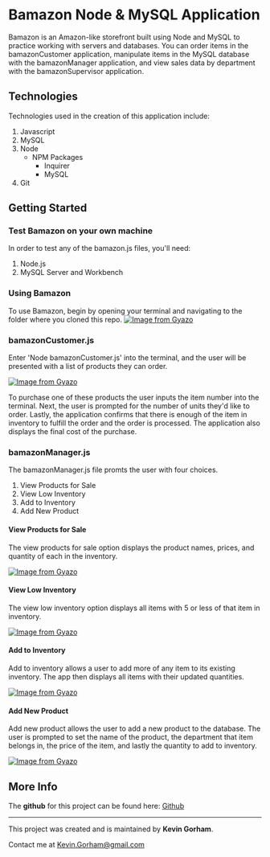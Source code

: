 # Bamazon Node & MySQL Application

Bamazon is an Amazon-like storefront built using Node and MySQL to practice working with servers and databases. You can order items in the bamazonCustomer application, manipulate items in the MySQL database with the bamazonManager application, and view sales data by department with the bamazonSupervisor application. 

## Technologies 

Technologies used in the creation of this application include: 

1. Javascript
2. MySQL
3. Node
    * NPM Packages
        * Inquirer
        * MySQL
4. Git

## Getting Started

### Test Bamazon on your own machine

In order to test any of the bamazon.js files, you'll need:

1. Node.js
2. MySQL Server and Workbench

### Using Bamazon

To use Bamazon, begin by opening your terminal and navigating to the folder where you cloned this repo. 
[![Image from Gyazo](https://i.gyazo.com/39ee841d2bedb605bce74693fabd1f77.png)](https://gyazo.com/39ee841d2bedb605bce74693fabd1f77)

### bamazonCustomer.js

Enter 'Node bamazonCustomer.js' into the terminal, and the user will be presented with a list of products they can order. 

[![Image from Gyazo](https://i.gyazo.com/700d725b1fbbd70f2385c16fca3be844.gif)](https://gyazo.com/700d725b1fbbd70f2385c16fca3be844)

To purchase one of these products the user inputs the item number into the terminal. Next, the user is prompted for the number of units they'd like to order. Lastly, the application confirms that there is enough of the item in inventory to fulfill the order and the order is processed. The application also displays the final cost of the purchase. 

### bamazonManager.js

The bamazonManager.js file promts the user with four choices. 

1. View Products for Sale
2. View Low Inventory
3. Add to Inventory
4. Add New Product

#### View Products for Sale

The view products for sale option displays the product names, prices, and quantity of each in the inventory. 

[![Image from Gyazo](https://i.gyazo.com/00f33ba636ca2f4fbafdfef1791d1eeb.gif)](https://gyazo.com/00f33ba636ca2f4fbafdfef1791d1eeb)

#### View Low Inventory

The view low inventory option displays all items with 5 or less of that item in inventory. 

[![Image from Gyazo](https://i.gyazo.com/329d556ba0655f68e2cdf94dd6a26e04.gif)](https://gyazo.com/329d556ba0655f68e2cdf94dd6a26e04)

#### Add to Inventory

Add to inventory allows a user to add more of any item to its existing inventory. The app then displays all items with their updated quantities. 

[![Image from Gyazo](https://i.gyazo.com/b66d621d9b3677c7dcd0e5be6c9e724b.gif)](https://gyazo.com/b66d621d9b3677c7dcd0e5be6c9e724b)

#### Add New Product

Add new product allows the user to add a new product to the database. The user is prompted to set the name of the product, the department that item belongs in, the price of the item, and lastly the quantity to add to inventory.  


[![Image from Gyazo](https://i.gyazo.com/4b467c39d978f2e35f26340ad57e27a6.gif)](https://gyazo.com/4b467c39d978f2e35f26340ad57e27a6)

## More Info

The **github** for this project can be found here: [Github](https://github.com/KGorham05/liri-node-app)
___
This project was created and is maintained by **Kevin Gorham**.  

Contact me at <Kevin.Gorham@gmail.com>
